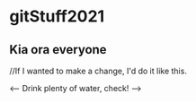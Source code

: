 # gitStuff2021

## Kia ora everyone

//If I wanted to make a change, I'd do it like this.

<-- Drink plenty of water, check! -->

